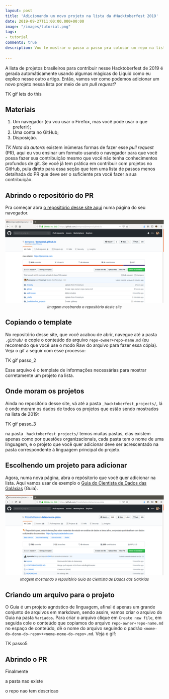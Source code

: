 ```yaml
---
layout: post
title: 'Adicionando um novo projeto na lista da #Hacktoberfest 2019'
date: 2019-09-27T11:00:00.000+00:00
image: "/images/tutorial.png"
tags:
- tutorial
comments: true
description: Vou te mostrar o passo a passo pra colocar um repo na lista de 2019

---
```

A lista de projetos brasileiros para contribuir nesse Hacktoberfest de 2019 é gerada automáticamente usando algumas mágicas do Liquid como eu explico nesse outro artigo. Então, vamos ver como podemos adicionar um novo projeto nessa lista por meio de um _pull request_?

TK gif lets do this

## Materiais

1. Um navegador (eu vou usar o Firefox, mas você pode usar o que preferir);
2. Uma conta no GitHub;
3. Disposição.

_TK Nota da autora_: existem inúmeras formas de fazer esse _pull request_ (PR), aqui eu vou ensinar um formato usando o navegador para que você possa fazer sua contribuição mesmo que você não tenha conhecimentos profundos de git. Se você já tem prática em contribuir com projetos no GitHub, pula direto para essa seção que tem uma lista de passos menos detalhada do PR que deve ser o suficiente pra você fazer a sua contribuição.

## Abrindo o repositório do PR

Pra começar abra [o repositório desse site aqui](https://github.com/jtemporal/jtemporal.github.io) numa página do seu navegador.

<center>
<img src="/images/repo-jtemporal.png" alt="Imagem mostrando o repositório deste site"/>
<br>
<small><i>Imagem mostrando o repositório deste site</i></small>
</center>

## Copiando o template

No repositório desse site, que você acabou de abrir, navegue até a pasta `.github/` e copie o conteúdo do arquivo `repo-owner+repo-name.md` (eu recomendo que você use o modo Raw do arquivo para fazer essa cópia). Veja o gif a seguir com esse processo:

TK gif passo_2

Esse arquivo é o template de informações necessárias para mostrar corretamente um projeto na lista.

## Onde moram os projetos

Ainda no repositório desse site, vá até a pasta `_hacktoberfest_projects/`, lá é onde moram os dados de todos os projetos que estão sendo mostrados na lista de 2019:

TK gif passo_3

na pasta `_hacktoberfest_projects/` temos muitas pastas, elas existem apenas como por questões organizacionais, cada pasta tem o nome de uma linguagem, e o projeto que você quer adicionar deve ser acrescentado na pasta correspondente à linguagem principal do projeto.

## Escolhendo um projeto para adicionar

Agora, numa nova página, abra o repósitorio que você quer adicionar na lista. Aqui vamos usar de exemplo o [Guia do Cientista de Dados das Galáxias](https://github.com/PizzaDeDados/datascience-pizza) (Guia).

<center>
<img src="/images/repo-guia-github.png" alt="Imagem mostrando o repositório Guia do Cientista de Dados das Galáxias"/>
<br>
<small><i>Imagem mostrando o repositório Guia do Cientista de Dados das Galáxias</i></small>
</center>

## Criando um arquivo para o projeto

O Guia é um projeto agnóstico de linguagem, afinal é apenas um grande conjunto de arquivos em markdown, sendo assim, vamos criar o arquivo do Guia na pasta  `Variados`. Para criar o arquivo clique em `Create new file`, em seguida cole o conteúdo que copiamos do arquivo `repo-owner+repo-name.md` no espaço de conteúdo, dê o nome do arquivo seguindo o padrão `<nome-do-dono-do-repo>+<nome-nome-do-repo>.md`. Veja o gif:

TK passo5

## Abrindo o PR

Finalmente

a pasta nao existe

o repo nao tem descricao